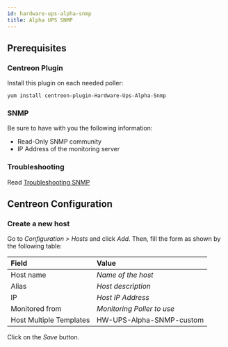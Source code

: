 ```yaml
---
id: hardware-ups-alpha-snmp
title: Alpha UPS SNMP
---
```


## Prerequisites

### Centreon Plugin

Install this plugin on each needed poller:

``` shell
yum install centreon-plugin-Hardware-Ups-Alpha-Snmp
```

### SNMP

Be sure to have with you the following information:

  - Read-Only SNMP community
  - IP Address of the monitoring server

### Troubleshooting

Read [Troubleshooting
SNMP](http://documentation.centreon.com/docs/centreon-plugins/en/latest/user/guide.html#snmp)

## Centreon Configuration

### Create a new host

Go to *Configuration \> Hosts* and click *Add*. Then, fill the form as shown by
the following table:

| Field                   | Value                      |
| :---------------------- | :------------------------- |
| Host name               | *Name of the host*         |
| Alias                   | *Host description*         |
| IP                      | *Host IP Address*          |
| Monitored from          | *Monitoring Poller to use* |
| Host Multiple Templates | HW-UPS-Alpha-SNMP-custom   |

Click on the *Save* button.
